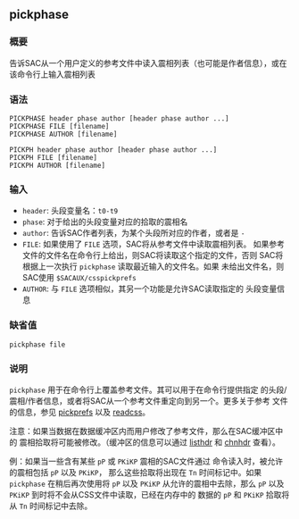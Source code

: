 ## pickphase

### 概要

告诉SAC从一个用户定义的参考文件中读入震相列表（也可能是作者信息），或在
该命令行上输入震相列表

### 语法

``` {.bash}
PICKPHASE header phase author [header phase author ...]
PICKPHASE FILE [filename]
PICKPHASE AUTHOR [filename]
```
``` {.bash}
PICKPH header phase author [header phase author ...]
PICKPH FILE [filename]
PICKPH AUTHOR [filename]
```

### 输入

- `header`: 头段变量名：`t0-t9`
- `phase`: 对于给出的头段变量对应的拾取的震相名
- `author`: 告诉SAC作者列表，为某个头段所对应的作者，或者是 `-`
- `FILE`: 如果使用了 `FILE` 选项，SAC将从参考文件中读取震相列表。
    如果参考文件的文件名在命令行上给出，则SAC将读取这个指定的文件，否则
    SAC将根据上一次执行 `pickphase` 读取最近输入的文件名。如果
    未给出文件名，则SAC使用 `$SACAUX/csspickprefs`
- `AUTHOR`: 与 `FILE` 选项相似，其另一个功能是允许SAC读取指定的 头段变量信息

### 缺省值

``` {.bash}
pickphase file
```

### 说明

`pickphase` 用于在命令行上覆盖参考文件。其可以用于在命令行提供指定
的头段/震相/作者信息，或者将SAC从一个参考文件重定向到另一个。更多关于参考
文件的信息，参见 [pickprefs](/commands/pickprefs.md) 以及
[readcss](/commands/readcss.md)。

注意：如果当数据在数据缓冲区内而用户修改了参考文件，那么在SAC缓冲区中的
震相拾取将可能被修改。（缓冲区的信息可以通过
[listhdr](/commands/listhdr.md) 和 [chnhdr](/commands/chnhdr.md)
查看）。

例：如果当一些含有某些 `pP` 或 `PKiKP` 震相的SAC文件通过
命令读入时，被允许的震相包括 `pP` 以及 `PKiKP`， 那么这些拾取将出现在
`Tn` 时间标记中。如果 `pickphase` 在稍后再次使用将 `pP` 以及 `PKiKP`
从允许的震相中去除，那么 `pP` 以及 `PKiKP`
到时将不会从CSS文件中读取，已经在内存中的 数据的 `pP` 和 `PKiKP`
拾取将从 `Tn` 时间标记中去除。
